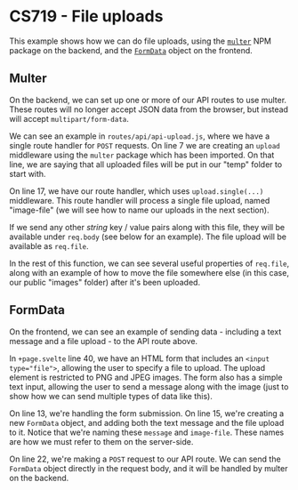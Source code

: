 # CS719 - File uploads

This example shows how we can do file uploads, using the [`multer`](https://expressjs.com/en/resources/middleware/multer.html) NPM package on the backend, and the [`FormData`](https://developer.mozilla.org/en-US/docs/Web/API/XMLHttpRequest_API/Using_FormData_Objects) object on the frontend.

## Multer

On the backend, we can set up one or more of our API routes to use multer. These routes will no longer accept JSON data from the browser, but instead will accept `multipart/form-data`.

We can see an example in `routes/api/api-upload.js`, where we have a single route handler for `POST` requests. On line 7 we are creating an `upload` middleware using the `multer` package which has been imported. On that line, we are saying that all uploaded files will be put in our "temp" folder to start with.

On line 17, we have our route handler, which uses `upload.single(...)` middleware. This route handler will process a single file upload, named "image-file" (we will see how to name our uploads in the next section).

If we send any other _string_ key / value pairs along with this file, they will be available under `req.body` (see below for an example). The file upload will be available as `req.file`.

In the rest of this function, we can see several useful properties of `req.file`, along with an example of how to move the file somewhere else (in this case, our public "images" folder) after it's been uploaded.

## FormData

On the frontend, we can see an example of sending data - including a text message and a file upload - to the API route above.

In `+page.svelte` line 40, we have an HTML form that includes an `<input type="file">`, allowing the user to specify a file to upload. The upload element is restricted to PNG and JPEG images. The form also has a simple text input, allowing the user to send a message along with the image (just to show how we can send multiple types of data like this).

On line 13, we're handling the form submission. On line 15, we're creating a new `FormData` object, and adding both the text message and the file upload to it. Notice that we're naming these `message` and `image-file`. These names are how we must refer to them on the server-side.

On line 22, we're making a `POST` request to our API route. We can send the `FormData` object directly in the request body, and it will be handled by multer on the backend.